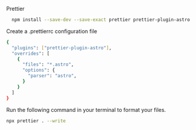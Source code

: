 Prettier
```bash
  npm install --save-dev --save-exact prettier prettier-plugin-astro
```

Create a .prettierrc configuration file 
```bash
{
  "plugins": ["prettier-plugin-astro"],
  "overrides": [
    {
      "files": "*.astro",
      "options": {
        "parser": "astro",
      }
    }
  ]
}
```
Run the following command in your terminal to format your files.
```bash
npx prettier . --write
```
